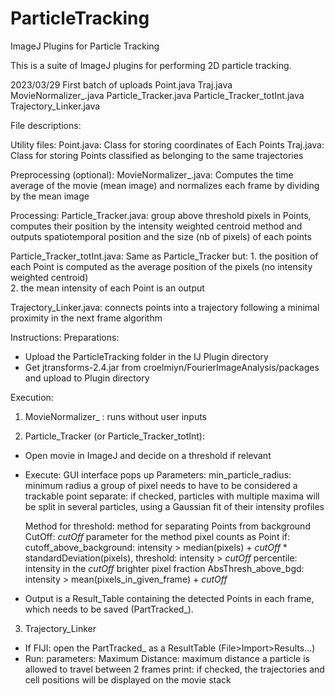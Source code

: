 # ParticleTracking
ImageJ Plugins for Particle Tracking

This is a suite of ImageJ plugins for performing 2D particle tracking.

2023/03/29 First batch of uploads
Point.java
Traj.java
MovieNormalizer_.java
Particle_Tracker.java
Particle_Tracker_totInt.java
Trajectory_Linker.java

File descriptions:

Utility files: 
Point.java: Class for storing coordinates of Each Points
Traj.java: Class for storing Points classified as belonging to the same trajectories 

Preprocessing (optional):
MovieNormalizer_.java: Computes the time average of the movie (mean image) and normalizes each frame by dividing by the mean image

Processing: 
Particle_Tracker.java: group above threshold pixels in Points, computes their position by the intensity weighted centroid method and outputs spatiotemporal position and the size (nb of pixels) of each points

Particle_Tracker_totInt.java: 
Same as Particle_Tracker but: 1. the position of each Point is computed as the average position of the pixels (no intensity weighted centroid)  
                              2. the mean intensity of each Point is an output
                              
Trajectory_Linker.java: connects points into a trajectory following a minimal proximity in the next frame algorithm 

Instructions:
Preparations:
- Upload the ParticleTracking folder in the IJ Plugin directory
- Get jtransforms-2.4.jar from croelmiyn/FourierImageAnalysis/packages and upload to Plugin directory

Execution:
1. MovieNormalizer_ : runs without user inputs

2. Particle_Tracker (or Particle_Tracker_totInt):
- Open movie in ImageJ and decide on a threshold if relevant
- Execute: GUI interface pops up
    Parameters:
    min_particle_radius: minimum radius a group of pixel needs to have to be considered a trackable point 
    separate: if checked, particles with multiple maxima will be split in several particles, using a Gaussian fit of their intensity profiles
    
    Method for threshold: method for separating Points from background
    CutOff: _cutOff_ parameter for the method
      pixel counts as Point if:
        cutoff_above_background: intensity > median(pixels) + _cutOff_ * standardDeviation(pixels), 
        threshold: intensity > _cutOff_
        percentile: intensity in the _cutOff_ brighter pixel fraction
        AbsThresh_above_bgd: intensity > mean(pixels_in_given_frame) + _cutOff_
- Output is a Result_Table containing the detected Points in each frame, which needs to be saved (PartTracked_).

3. Trajectory_Linker
- If FIJI: open the PartTracked_ as a ResultTable (File>Import>Results...)
- Run: parameters:
      Maximum Distance: maximum distance a particle is allowed to travel between 2 frames
      print: if checked, the trajectories and cell positions will be displayed on the movie stack
